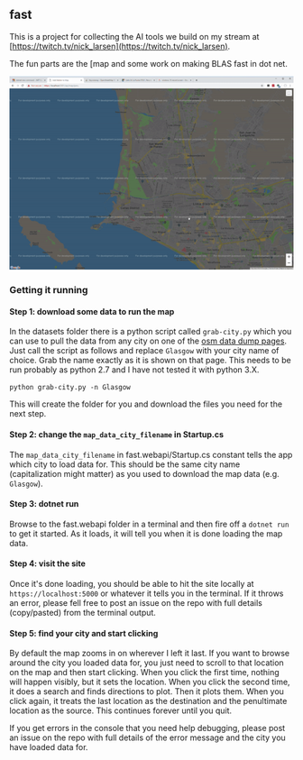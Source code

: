 ## fast

This is a project for collecting the AI tools we build on my stream at [https://twitch.tv/nick_larsen](https://twitch.tv/nick_larsen).

The fun parts are the [map and some work on making BLAS fast in dot net.

![map directions](wiki-content/map-directions.gif)

### Getting it running

#### Step 1: download some data to run the map

In the datasets folder there is a python script called `grab-city.py` which you can use to pull the data from any city on one of the [osm data dump pages](https://download.bbbike.org/osm/bbbike/).  Just call the script as follows and replace `Glasgow` with your city name of choice.  Grab the name exactly as it is shown on that page.  This needs to be run probably as python 2.7 and I have not tested it with python 3.X.

```
python grab-city.py -n Glasgow
```

This will create the folder for you and download the files you need for the next step.

#### Step 2: change the `map_data_city_filename` in Startup.cs

The `map_data_city_filename` in fast.webapi/Startup.cs constant tells the app which city to load data for.  This should be the same city name (capitalization might matter) as you used to download the map data (e.g. `Glasgow`).

#### Step 3: dotnet run

Browse to the fast.webapi folder in a terminal and then fire off a `dotnet run` to get it started.  As it loads, it will tell you when it is done loading the map data.

#### Step 4: visit the site

Once it's done loading, you should be able to hit the site locally at `https://localhost:5000` or whatever it tells you in the terminal.  If it throws an error, please fell free to post an issue on the repo with full details (copy/pasted) from the terminal output.

#### Step 5: find your city and start clicking

By default the map zooms in on wherever I left it last.  If you want to browse around the city you loaded data for, you just need to scroll to that location on the map and then start clicking.  When you click the first time, nothing will happen visibly, but it sets the location.  When you click the second time, it does a search and finds directions to plot.  Then it plots them.  When you click again, it treats the last location as the destination and the penultimate location as the source.  This continues forever until you quit.

If you get errors in the console that you need help debugging, please post an issue on the repo with full details of the error message and the city you have loaded data for.
